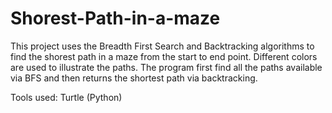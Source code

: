 # Shorest-Path-in-a-maze
This project uses the Breadth First Search and Backtracking algorithms to find the shorest path in a maze from the start to end point. Different colors are used to illustrate the paths. The program first find all the paths available via BFS and then returns the shortest path via backtracking. 

Tools used:
Turtle (Python)
